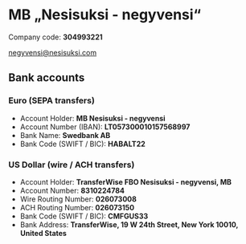 # MB „Nesisuksi - negyvensi“

Company code: **304993221**

<negyvensi@nesisuksi.com>


## Bank accounts

### Euro (SEPA transfers)

* Account Holder: **MB Nesisuksi - negyvensi**
* Account Number (IBAN): **LT057300010157568997**
* Bank Name: **Swedbank AB**
* Bank Code (SWIFT / BIC): **HABALT22**

### US Dollar (wire / ACH transfers)

* Account Holder: **TransferWise FBO Nesisuksi - negyvensi, MB**
* Account Number: **8310224784**
* Wire Routing Number: **026073008**
* ACH Routing Number: **026073150**
* Bank Code (SWIFT / BIC): **CMFGUS33**
* Bank Address: **TransferWise, 19 W 24th Street, New York 10010, United States**

